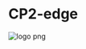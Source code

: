 # CP2-edge
![logo png](https://github.com/Nicolejelinski/CP2-edge/assets/143125546/baf0f4f8-1c01-4a2a-9e3f-ae911d1876d9)
